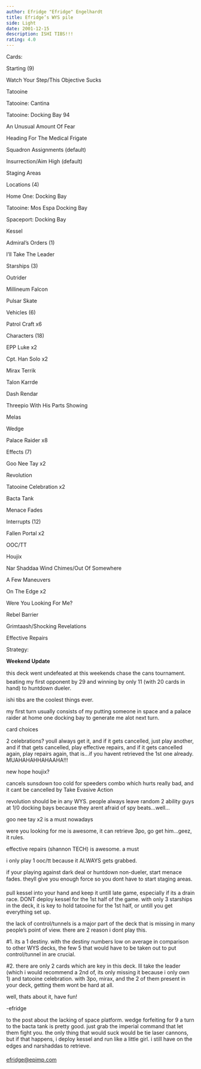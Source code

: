 ```yaml
---
author: Efridge "Efridge" Engelhardt
title: Efridge’s WYS pile
side: Light
date: 2001-12-15
description: ISHI TIBS!!!
rating: 4.0
---
```

Cards: 

Starting (9)
Watch Your Step/This Objective Sucks
Tatooine
Tatooine: Cantina
Tatooine: Docking Bay 94
An Unusual Amount Of Fear
Heading For The Medical Frigate
Squadron Assignments (default)
Insurrection/Aim High (default)
Staging Areas

Locations (4)
Home One: Docking Bay
Tatooine: Mos Espa Docking Bay
Spaceport: Docking Bay
Kessel

Admiral’s Orders (1)
I’ll Take The Leader

Starships (3)
Outrider
Millineum Falcon
Pulsar Skate

Vehicles (6)
Patrol Craft x6

Characters (18)
EPP Luke x2
Cpt. Han Solo x2
Mirax Terrik
Talon Karrde
Dash Rendar
Threepio With His Parts Showing
Melas
Wedge
Palace Raider x8

Effects (7)
Goo Nee Tay x2
Revolution
Tatooine Celebration x2
Bacta Tank
Menace Fades

Interrupts (12)
Fallen Portal x2
OOC/TT
Houjix
Nar Shaddaa Wind Chimes/Out Of Somewhere
A Few Maneuvers
On The Edge x2
Were You Looking For Me?
Rebel Barrier
Grimtaash/Shocking Revelations
Effective Repairs 

Strategy: 

**Weekend Update**
this deck went undefeated at this weekends chase the cans tournament. beating my first opponent by 29 and winning by only 11 (with 20 cards in hand) to huntdown dueler.

ishi tibs are the coolest things ever.

my first turn usually consists of my putting someone in space and a palace raider at home one docking bay to generate me alot next turn.

card choices

2 celebrations? youll always get it, and if it gets cancelled, just play another, and if that gets cancelled, play effective repairs, and if it gets cancelled again, play repairs again, that is...if you havent retrieved the 1st one already. MUAHAHAHHAHAAHA!!!

new hope houjix?
cancels sunsdown too cold for speeders combo which hurts really bad, and it cant be cancelled by Take Evasive Action

revolution should be in any WYS. people always leave random 2 ability guys at 1/0 docking bays because they arent afraid of spy beats...well...

goo nee tay x2 is a must nowadays

were you looking for me is awesome, it can retrieve 3po, go get him...geez, it rules.

effective repairs (shannon TECH) is awesome. a must

i only play 1 ooc/tt because it ALWAYS gets grabbed.

if your playing against dark deal or huntdown non-dueler, start menace fades. theyll give you enough force so you dont have to start staging areas.

pull kessel into your hand and keep it untill late game, especially if its a drain race. DONT deploy kessel for the 1st half of the game. with only 3 starships in the deck, it is key to hold tatooine for the 1st half, or untill you get everything set up.

the lack of control/tunnels is a major part of the deck that is missing in many people’s point of view. there are 2 reason i dont play this.

#1. its a 1 destiny. with the destiny numbers low on average in comparison to other WYS decks, the few 5 that would have to be taken out to put control/tunnel in are crucial.

#2. there are only 2 cards which are key in this deck. Ill take the leader (which i would recommend a 2nd of, its only missing it because i only own 1) and tatooine celebration. with 3po, mirax, and the 2 of them present in your deck, getting them wont be hard at all.
well, thats about it, have fun!

-efridge

to the post about the lacking of space platform. wedge forfeiting for 9 a turn to the bacta tank is pretty good. just grab the imperial command that let them fight you. the only thing that would suck would be tie laser cannons, but if that happens, i deploy kessel and run like a little girl. i still have on the edges and narshaddas to retrieve.

efridge@epimp.com  